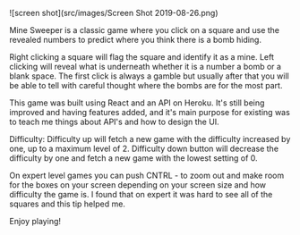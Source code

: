 ![screen shot](src/images/Screen Shot 2019-08-26.png)

Mine Sweeper is a classic game where you click on a square and use the revealed numbers to predict where you think there is a bomb hiding.  

Right clicking a square will flag the square and identify it as a mine.  Left clicking will reveal what is underneath whether it is a number a bomb or a blank space.  The first click is always a gamble but usually after that you will be able to tell with careful thought where the bombs are for the most part.

This game was built using React and an API on Heroku.  It's still being improved and having features added, and it's main purpose for existing was to teach me things about API's and how to design the UI.

Difficulty:  Difficulty up  will fetch a new game with the difficulty increased by one, up to a maximum level of 2.  Difficulty down button will decrease the difficulty by one and fetch a new game with the lowest setting of 0. 

On expert level games you can push CNTRL -  to zoom out and make room for the boxes on your screen depending on your screen size and how difficulty the game is.  I found that on expert it was hard to see all of the squares and this tip helped me.

Enjoy playing!